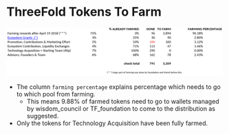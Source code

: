 # ThreeFold Tokens To Farm

![](img/tokens_to_farm.png)

- The column `farming percentage` explains percentage which needs to go to which pool from farming.
    - This means 9.88% of farmed tokens need to go to wallets managed by wisdom_council or TF_foundation to come to the distribution as suggested.
- Only the tokens for Technology Acquisition have been fully farmed.
